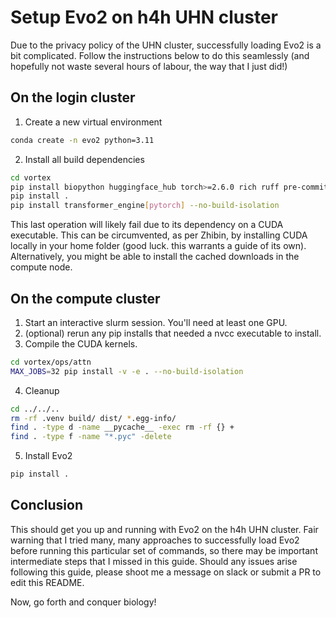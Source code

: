 # Setup Evo2 on h4h UHN cluster

Due to the privacy policy of the UHN cluster, successfully loading Evo2 is a bit complicated. Follow the instructions below to do this seamlessly (and hopefully not waste several hours of labour, the way that I just did!)

## On the login cluster

1. Create a new virtual environment
```bash
conda create -n evo2 python=3.11
```

2. Install all build dependencies
```bash
cd vortex
pip install biopython huggingface_hub torch>=2.6.0 rich ruff pre-commit 
pip install .
pip install transformer_engine[pytorch] --no-build-isolation
```

This last operation will likely fail due to its dependency on a CUDA executable. This can be circumvented, as per Zhibin, by installing CUDA locally in your home folder (good luck. this warrants a guide of its own). Alternatively, you might be able to install the cached downloads in the compute node.

## On the compute cluster

1. Start an interactive slurm session. You'll need at least one GPU.
2. (optional) rerun any pip installs that needed a nvcc executable to install.
2. Compile the CUDA kernels.
```bash
cd vortex/ops/attn
MAX_JOBS=32 pip install -v -e . --no-build-isolation
```
4. Cleanup
```bash
cd ../../..
rm -rf .venv build/ dist/ *.egg-info/
find . -type d -name __pycache__ -exec rm -rf {} +
find . -type f -name "*.pyc" -delete
``````

5. Install Evo2
```bash
pip install .
```

## Conclusion

This should get you up and running with Evo2 on the h4h UHN cluster. Fair warning that I tried many, many approaches to successfully load Evo2 before running this particular set of commands, so there may be important intermediate steps that I missed in this guide. Should any issues arise following this guide, please shoot me a message on slack or submit a PR to edit this README.

Now, go forth and conquer biology!
